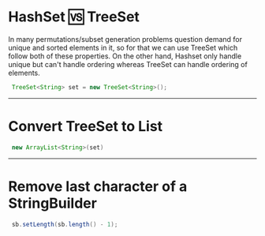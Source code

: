 
# HashSet :vs: TreeSet
In many permutations/subset generation problems question demand for unique and sorted elements in it, so for that we can use TreeSet which follow both of these properties.
On the other hand, Hashset only handle unique but can't handle ordering whereas TreeSet can handle ordering of elements.
```java
 TreeSet<String> set = new TreeSet<String>();
``` 

-----
# Convert TreeSet to List
```java
 new ArrayList<String>(set)
```


-----
# Remove last character of a StringBuilder
```java
 sb.setLength(sb.length() - 1);
```

